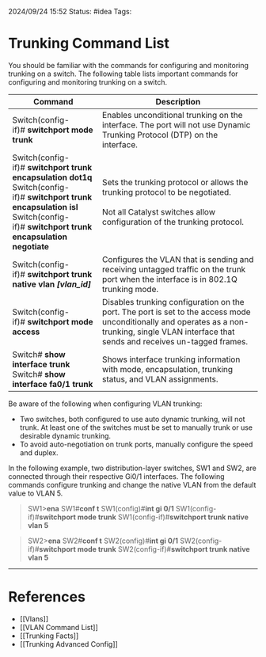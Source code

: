  2024/09/24 15:52
Status: #idea
Tags:

# Trunking Command List

You should be familiar with the commands for configuring and monitoring trunking on a switch. The following table lists important commands for configuring and monitoring trunking on a switch.

|Command|Description|
|---|---|
|Switch(config-if)# **switchport mode trunk**|Enables unconditional trunking on the interface. The port will not use Dynamic Trunking Protocol (DTP) on the interface.|
|Switch(config-if)# **switchport trunk encapsulation dot1q**  <br>Switch(config-if)# **switchport trunk encapsulation isl**  <br>Switch(config-if)# **switchport trunk encapsulation negotiate**|Sets the trunking protocol or allows the trunking protocol to be negotiated.<br><br>Not all Catalyst switches allow configuration of the trunking protocol.|
|Switch(config-if)# **switchport trunk native vlan _[vlan_id]_**|Configures the VLAN that is sending and receiving untagged traffic on the trunk port when the interface is in 802.1Q trunking mode.|
|Switch(config-if)# **switchport mode access**|Disables trunking configuration on the port. The port is set to the access mode unconditionally and operates as a non-trunking, single VLAN interface that sends and receives un-tagged frames.|
|Switch# **show interface trunk**  <br>Switch# **show interface fa0/1 trunk**|Shows interface trunking information with mode, encapsulation, trunking status, and VLAN assignments.|

Be aware of the following when configuring VLAN trunking:

- Two switches, both configured to use auto dynamic trunking, will not trunk. At least one of the switches must be set to manually trunk or use desirable dynamic trunking.
- To avoid auto-negotiation on trunk ports, manually configure the speed and duplex.

In the following example, two distribution-layer switches, SW1 and SW2, are connected through their respective Gi0/1 interfaces. The following commands configure trunking and change the native VLAN from the default value to VLAN 5.

> SW1>**ena**
> SW1#**conf t**
> SW1(config)#**int gi 0/1**
> SW1(config-if)#**switchport mode trunk**
> SW1(config-if)#**switchport trunk native vlan 5**

> SW2>**ena**
> SW2#**conf t**
> SW2(config)#**int gi 0/1**
> SW2(config-if)#**switchport mode trunk**
> SW2(config-if)#**switchport trunk native vlan 5**





---
# References

- [[Vlans]]
- [[VLAN Command List]]
- [[Trunking Facts]]
- [[Trunking Advanced Config]]